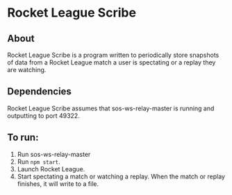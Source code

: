 # Rocket League Scribe

## About

Rocket League Scribe is a program written to periodically store snapshots of data from a Rocket League match a user is spectating or a replay they are watching.

## Dependencies

Rocket League Scribe assumes that sos-ws-relay-master is running and outputting to port 49322.

## To run:

1. Run sos-ws-relay-master
2. Run `npm start`.
3. Launch Rocket League.
4. Start spectating a match or watching a replay. When the match or replay finishes, it will write to a file.